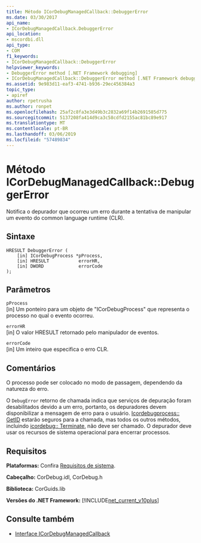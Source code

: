 ```yaml
---
title: Método ICorDebugManagedCallback::DebuggerError
ms.date: 03/30/2017
api_name:
- ICorDebugManagedCallback.DebuggerError
api_location:
- mscordbi.dll
api_type:
- COM
f1_keywords:
- ICorDebugManagedCallback::DebuggerError
helpviewer_keywords:
- DebuggerError method [.NET Framework debugging]
- ICorDebugManagedCallback::DebuggerError method [.NET Framework debugging]
ms.assetid: 9e983d11-eaf3-4741-b936-29ec456384a3
topic_type:
- apiref
author: rpetrusha
ms.author: ronpet
ms.openlocfilehash: 25af2c8fa3e3d49b3c2832a69f14b2691585d775
ms.sourcegitcommit: 5137208fa414d9ca3c58cdfd2155ac81bc89e917
ms.translationtype: MT
ms.contentlocale: pt-BR
ms.lasthandoff: 03/06/2019
ms.locfileid: "57489834"
---
```

# <a name="icordebugmanagedcallbackdebuggererror-method"></a>Método ICorDebugManagedCallback::DebuggerError
Notifica o depurador que ocorreu um erro durante a tentativa de manipular um evento do common language runtime (CLR).  
  
## <a name="syntax"></a>Sintaxe  
  
```  
HRESULT DebuggerError (  
    [in] ICorDebugProcess *pProcess,  
    [in] HRESULT           errorHR,  
    [in] DWORD             errorCode  
);  
```  
  
## <a name="parameters"></a>Parâmetros  
 `pProcess`  
 [in] Um ponteiro para um objeto de "ICorDebugProcess" que representa o processo no qual o evento ocorreu.  
  
 `errorHR`  
 [in] O valor HRESULT retornado pelo manipulador de eventos.  
  
 `errorCode`  
 [in] Um inteiro que especifica o erro CLR.  
  
## <a name="remarks"></a>Comentários  
 O processo pode ser colocado no modo de passagem, dependendo da natureza do erro.  
  
 O `DebugError` retorno de chamada indica que serviços de depuração foram desabilitados devido a um erro, portanto, os depuradores devem disponibilizar a mensagem de erro para o usuário. [Icordebugprocess:: GetID](../../../../docs/framework/unmanaged-api/debugging/icordebugprocess-getid-method.md) estarão seguros para a chamada, mas todos os outros métodos, incluindo [icordebug:: Terminate](../../../../docs/framework/unmanaged-api/debugging/icordebug-terminate-method.md), não deve ser chamado. O depurador deve usar os recursos de sistema operacional para encerrar processos.  
  
## <a name="requirements"></a>Requisitos  
 **Plataformas:** Confira [Requisitos de sistema](../../../../docs/framework/get-started/system-requirements.md).  
  
 **Cabeçalho:** CorDebug.idl, CorDebug.h  
  
 **Biblioteca:** CorGuids.lib  
  
 **Versões do .NET Framework:** [!INCLUDE[net_current_v10plus](../../../../includes/net-current-v10plus-md.md)]  
  
## <a name="see-also"></a>Consulte também
- [Interface ICorDebugManagedCallback](../../../../docs/framework/unmanaged-api/debugging/icordebugmanagedcallback-interface.md)
